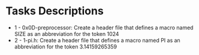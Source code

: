# Tasks Descriptions
- 1 - 0x0D-preprocessor: Create a header file that defines a macro named SIZE as an abbreviation for the token 1024
- 2 - 1-pi.h: Create a header file that defines a macro named PI as an abbreviation for the token 3.14159265359
